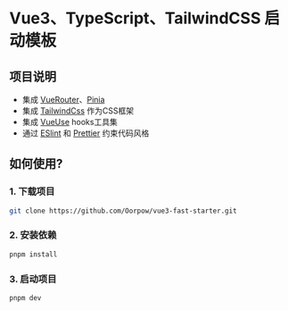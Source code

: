 # Vue3、TypeScript、TailwindCSS 启动模板

## 项目说明

- 集成 [VueRouter](https://router.vuejs.org/zh/)、[Pinia](https://pinia.vuejs.org/zh/)
- 集成 [TailwindCss](https://tailwindcss.com/) 作为CSS框架
- 集成 [VueUse](https://vueuse.org/) hooks工具集
- 通过 [ESlint](https://zh-hans.eslint.org/) 和 [Prettier](https://prettier.io/) 约束代码风格

## 如何使用?

### 1. 下载项目

```bash
git clone https://github.com/Oorpow/vue3-fast-starter.git
```

### 2. 安装依赖

```bash
pnpm install
```

### 3. 启动项目

```bash
pnpm dev
```
